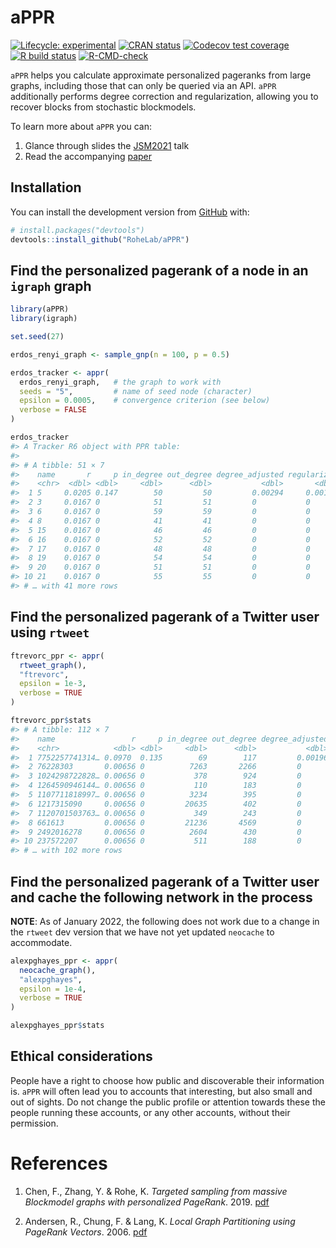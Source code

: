 
<!-- README.md is generated from README.Rmd. Please edit that file -->

# aPPR

<!-- badges: start -->

[![Lifecycle:
experimental](https://img.shields.io/badge/lifecycle-experimental-orange.svg)](https://www.tidyverse.org/lifecycle/#experimental)
[![CRAN
status](https://www.r-pkg.org/badges/version/aPPR)](https://CRAN.R-project.org/package=aPPR)
[![Codecov test
coverage](https://codecov.io/gh/RoheLab/aPPR/branch/main/graph/badge.svg)](https://codecov.io/gh/RoheLab/aPPR?branch=main)
[![R build
status](https://github.com/RoheLab/aPPR/workflows/R-CMD-check/badge.svg)](https://github.com/RoheLab/aPPR/actions)
[![R-CMD-check](https://github.com/RoheLab/aPPR/workflows/R-CMD-check/badge.svg)](https://github.com/RoheLab/aPPR/actions)
<!-- badges: end -->

`aPPR` helps you calculate approximate personalized pageranks from large
graphs, including those that can only be queried via an API. `aPPR`
additionally performs degree correction and regularization, allowing you
to recover blocks from stochastic blockmodels.

To learn more about `aPPR` you can:

1.  Glance through slides the
    [JSM2021](https://github.com/alexpghayes/JSM2021) talk
2.  Read the accompanying [paper](https://arxiv.org/abs/1910.12937)

## Installation

You can install the development version from
[GitHub](https://github.com/) with:

``` r
# install.packages("devtools")
devtools::install_github("RoheLab/aPPR")
```

## Find the personalized pagerank of a node in an `igraph` graph

``` r
library(aPPR)
library(igraph)

set.seed(27)

erdos_renyi_graph <- sample_gnp(n = 100, p = 0.5)

erdos_tracker <- appr(
  erdos_renyi_graph,   # the graph to work with
  seeds = "5",         # name of seed node (character)
  epsilon = 0.0005,    # convergence criterion (see below)
  verbose = FALSE
)

erdos_tracker
#> A Tracker R6 object with PPR table: 
#> 
#> # A tibble: 51 × 7
#>    name       r     p in_degree out_degree degree_adjusted regularized
#>    <chr>  <dbl> <dbl>     <dbl>      <dbl>           <dbl>       <dbl>
#>  1 5     0.0205 0.147        50         50         0.00294     0.00147
#>  2 3     0.0167 0            51         51         0           0      
#>  3 6     0.0167 0            59         59         0           0      
#>  4 8     0.0167 0            41         41         0           0      
#>  5 15    0.0167 0            46         46         0           0      
#>  6 16    0.0167 0            52         52         0           0      
#>  7 17    0.0167 0            48         48         0           0      
#>  8 19    0.0167 0            54         54         0           0      
#>  9 20    0.0167 0            51         51         0           0      
#> 10 21    0.0167 0            55         55         0           0      
#> # … with 41 more rows
```

## Find the personalized pagerank of a Twitter user using `rtweet`

``` r
ftrevorc_ppr <- appr(
  rtweet_graph(),
  "ftrevorc",
  epsilon = 1e-3,
  verbose = TRUE
)

ftrevorc_ppr$stats
#> # A tibble: 112 × 7
#>    name                 r     p in_degree out_degree degree_adjusted regularized
#>    <chr>            <dbl> <dbl>     <dbl>      <dbl>           <dbl>       <dbl>
#>  1 7752257741314… 0.0970  0.135        69        117         0.00196     7.67e-8
#>  2 76228303       0.00656 0          7263       2266         0           0      
#>  3 1024298722828… 0.00656 0           378        924         0           0      
#>  4 1264590946144… 0.00656 0           110        183         0           0      
#>  5 1107711818997… 0.00656 0          3234        395         0           0      
#>  6 1217315090     0.00656 0         20635        402         0           0      
#>  7 1120701503763… 0.00656 0           349        243         0           0      
#>  8 661613         0.00656 0         21236       4569         0           0      
#>  9 2492016278     0.00656 0          2604        430         0           0      
#> 10 237572207      0.00656 0           511        188         0           0      
#> # … with 102 more rows
```

## Find the personalized pagerank of a Twitter user and cache the following network in the process

**NOTE**: As of January 2022, the following does not work due to a
change in the `rtweet` dev version that we have not yet updated
`neocache` to accommodate.

``` r
alexpghayes_ppr <- appr(
  neocache_graph(),
  "alexpghayes",
  epsilon = 1e-4,
  verbose = TRUE
)

alexpghayes_ppr$stats
```

## Ethical considerations

People have a right to choose how public and discoverable their
information is. `aPPR` will often lead you to accounts that interesting,
but also small and out of sights. Do not change the public profile or
attention towards these the people running these accounts, or any other
accounts, without their permission.

# References

1.  Chen, F., Zhang, Y. & Rohe, K. *Targeted sampling from massive
    Blockmodel graphs with personalized PageRank*. 2019.
    [pdf](https://arxiv.org/abs/1910.12937)

2.  Andersen, R., Chung, F. & Lang, K. *Local Graph Partitioning using
    PageRank Vectors*. 2006.
    [pdf](http://www.leonidzhukov.net/hse/2015/networks/papers/andersen06localgraph.pdf)
